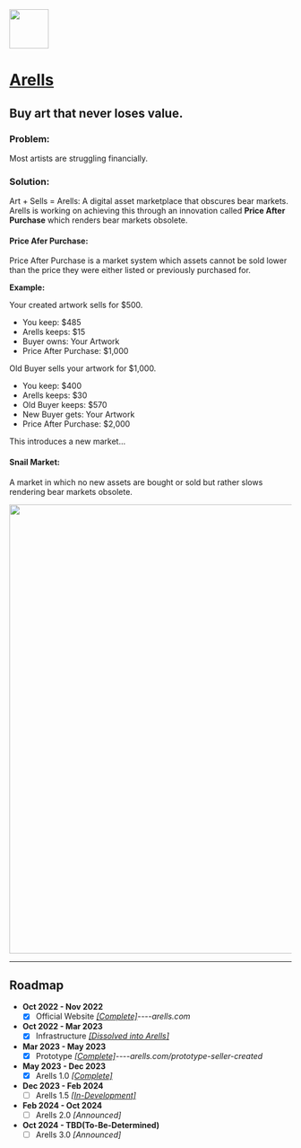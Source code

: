 <img src="https://github.com/Ecare-Exchange/Arells/blob/main/Art/General/Arells-Icon-Ebony.png" width="70px"> 

# [Arells](https://arells.com)
## Buy art that never loses value.

### Problem:
Most artists are struggling financially.

### Solution:
Art + Sells = Arells: A digital asset marketplace that obscures bear markets. Arells is working on achieving this through an innovation called **Price After Purchase** which renders bear markets obsolete.

#### Price Afer Purchase:
Price After Purchase is a market system which assets cannot be sold lower than the price they were either listed or previously purchased for.

**Example:**

Your created artwork sells for $500.

- You keep: $485
- Arells keeps: $15
- Buyer owns: Your Artwork
- Price After Purchase: $1,000

Old Buyer sells your artwork for $1,000.
- You keep: $400
- Arells keeps: $30
- Old Buyer keeps: $570
- New Buyer gets: Your Artwork
- Price After Purchase: $2,000

This introduces a new market…

#### Snail Market:

A market in which no new assets are bought or sold but rather slows rendering bear markets obsolete.

<img src="https://github.com/Ecare-Exchange/Arells/blob/main/Art/Marketing/BeforeandAfterArells.jpg" width="800px"> 

_______________________________________________________________________

## Roadmap

- **Oct 2022 - Nov 2022**
  - [X] Official Website *[[Complete]](https://arells.com)*----*arells.com* 

- **Oct 2022 - Mar 2023**
   - [X] Infrastructure *[[Dissolved into Arells]](https://github.com/Ecare-Exchange/infrastructure)*

- **Mar 2023 - May 2023**
  - [X] Prototype *[[Complete]](https://arells.com/prototype-seller-created)*----*arells.com/prototype-seller-created*
 
- **May 2023 - Dec 2023**
  - [X] Arells 1.0 *[[Complete]](https://arells.com)*
 
- **Dec 2023 - Feb 2024**
  - [ ] Arells 1.5 *[[In-Development]](https://github.com/Art-Sells/Arells/commits/test)*
 
- **Feb 2024 - Oct 2024**
  - [ ] Arells 2.0 *[Announced]*
 
- **Oct 2024 - TBD(To-Be-Determined)**
  - [ ] Arells 3.0 *[Announced]*
